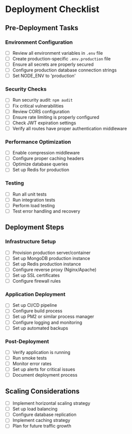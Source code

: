 # Deployment Checklist

## Pre-Deployment Tasks

### Environment Configuration
- [ ] Review all environment variables in `.env` file
- [ ] Create production-specific `.env.production` file
- [ ] Ensure all secrets are properly secured
- [ ] Configure production database connection strings
- [ ] Set NODE_ENV to 'production'

### Security Checks
- [ ] Run security audit: `npm audit`
- [ ] Fix critical vulnerabilities
- [ ] Review CORS configuration
- [ ] Ensure rate limiting is properly configured
- [ ] Check JWT expiration settings
- [ ] Verify all routes have proper authentication middleware

### Performance Optimization
- [ ] Enable compression middleware
- [ ] Configure proper caching headers
- [ ] Optimize database queries
- [ ] Set up Redis for production

### Testing
- [ ] Run all unit tests
- [ ] Run integration tests
- [ ] Perform load testing
- [ ] Test error handling and recovery

## Deployment Steps

### Infrastructure Setup
- [ ] Provision production server/container
- [ ] Set up MongoDB production instance
- [ ] Set up Redis production instance
- [ ] Configure reverse proxy (Nginx/Apache)
- [ ] Set up SSL certificates
- [ ] Configure firewall rules

### Application Deployment
- [ ] Set up CI/CD pipeline
- [ ] Configure build process
- [ ] Set up PM2 or similar process manager
- [ ] Configure logging and monitoring
- [ ] Set up automated backups

### Post-Deployment
- [ ] Verify application is running
- [ ] Run smoke tests
- [ ] Monitor error rates
- [ ] Set up alerts for critical issues
- [ ] Document deployment process

## Scaling Considerations
- [ ] Implement horizontal scaling strategy
- [ ] Set up load balancing
- [ ] Configure database replication
- [ ] Implement caching strategy
- [ ] Plan for future traffic growth
